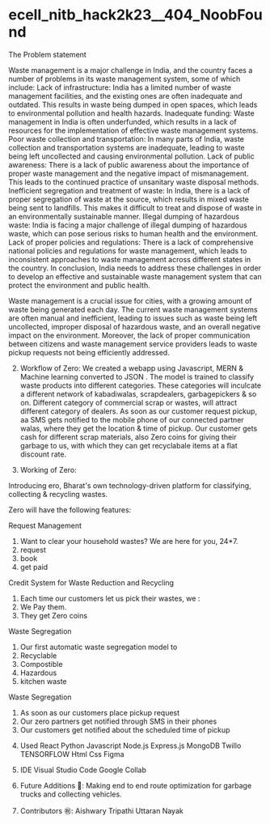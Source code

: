 # ecell_nitb_hack2k23__404_NoobFound

The Problem statement

Waste management is a major challenge in India, and the country faces a number of problems in its waste management system, some of which include:
Lack of infrastructure: India has a limited number of waste management facilities, and the existing ones are often inadequate and outdated. This results in waste being dumped in open spaces, which leads to environmental pollution and health hazards.
Inadequate funding: Waste management in India is often underfunded, which results in a lack of resources for the implementation of effective waste management systems.
Poor waste collection and transportation: In many parts of India, waste collection and transportation systems are inadequate, leading to waste being left uncollected and causing environmental pollution.
Lack of public awareness: There is a lack of public awareness about the importance of proper waste management and the negative impact of mismanagement. This leads to the continued practice of unsanitary waste disposal methods.
Inefficient segregation and treatment of waste: In India, there is a lack of proper segregation of waste at the source, which results in mixed waste being sent to landfills. This makes it difficult to treat and dispose of waste in an environmentally sustainable manner.
Illegal dumping of hazardous waste: India is facing a major challenge of illegal dumping of hazardous waste, which can pose serious risks to human health and the environment.
Lack of proper policies and regulations: There is a lack of comprehensive national policies and regulations for waste management, which leads to inconsistent approaches to waste management across different states in the country.
In conclusion, India needs to address these challenges in order to develop an effective and sustainable waste management system that can protect the environment and public health.

Waste management is a crucial issue for cities, with a growing amount of waste being generated each day. The current waste management systems are often manual and inefficient, leading to issues such as waste being left uncollected, improper disposal of hazardous waste, and an overall negative impact on the environment. Moreover, the lack of proper communication between citizens and waste management service providers leads to waste pickup requests not being efficiently addressed.


2. Workflow of Zero:
We created a webapp using Javascript, MERN & Machine learning converted to JSON .
The model is trained to classify waste products into different categories.
These categories will inculcate a different network of kabadiwalas, scrapdealers, garbagepickers & so on.
Different category of commercial scrap or wastes, will attract different category of dealers.
As soon as our customer request pickup, aa SMS gets notified to the mobile phone of our connected partner walas, where they get the location & time of pickup.
Our customer gets cash for different scrap materials, also Zero coins for giving their garbage to us, with which they can get recyclabale items at a flat discount rate.


3. Working of Zero:

Introducing ero, Bharat's own technology-driven platform for classifying, collecting & recycling wastes.

Zero will have the following features: 

Request Management
1) Want to clear your household wastes? We are here for you, 24*7.
2) request
3) book
4) get paid

Credit System for Waste Reduction and Recycling
1) Each time our customers let us pick their wastes, we : 
2) We Pay them.
3) They get Zero coins

Waste Segregation
1) Our first automatic waste segregation model to 
2) Recyclable
3) Compostible
4) Hazardous
5) kitchen waste


Waste Segregation
1) As soon as our customers place pickup request
2) Our zero partners get notified through SMS in their phones
3) Our customers get notified about the scheduled time of pickup


4. Used
React
Python
Javascript
Node.js
Express.js
MongoDB
Twillo
TENSORFLOW
Html
Css
Figma


5. IDE
Visual Studio Code
Google Collab


6. Future Additions 🤞:
Making end to end route optimization for garbage trucks and collecting vehicles.


7. Contributors ㊗️:
Aishwary Tripathi
Uttaran Nayak



